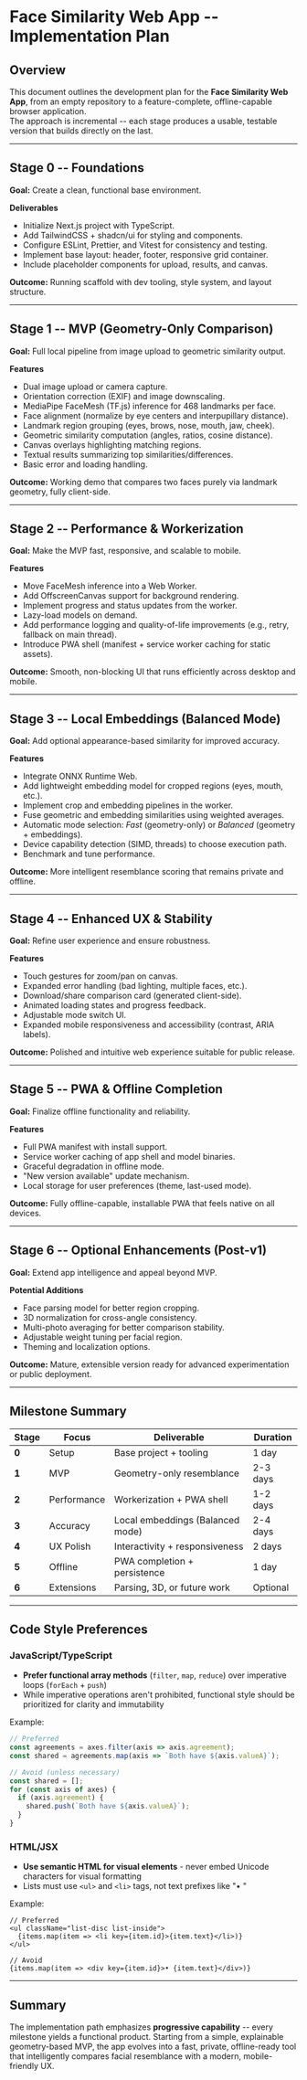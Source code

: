 ﻿# Face Similarity Web App -- Implementation Plan

## Overview
This document outlines the development plan for the **Face Similarity Web App**, from an empty repository to a feature-complete, offline-capable browser application.  
The approach is incremental -- each stage produces a usable, testable version that builds directly on the last.

---

## Stage 0 -- Foundations
**Goal:** Create a clean, functional base environment.

**Deliverables**
- Initialize Next.js project with TypeScript.
- Add TailwindCSS + shadcn/ui for styling and components.
- Configure ESLint, Prettier, and Vitest for consistency and testing.
- Implement base layout: header, footer, responsive grid container.
- Include placeholder components for upload, results, and canvas.

**Outcome:** Running scaffold with dev tooling, style system, and layout structure.

---

## Stage 1 -- MVP (Geometry-Only Comparison)
**Goal:** Full local pipeline from image upload to geometric similarity output.

**Features**
- Dual image upload or camera capture.
- Orientation correction (EXIF) and image downscaling.
- MediaPipe FaceMesh (TF.js) inference for 468 landmarks per face.
- Face alignment (normalize by eye centers and interpupillary distance).
- Landmark region grouping (eyes, brows, nose, mouth, jaw, cheek).
- Geometric similarity computation (angles, ratios, cosine distance).
- Canvas overlays highlighting matching regions.
- Textual results summarizing top similarities/differences.
- Basic error and loading handling.

**Outcome:** Working demo that compares two faces purely via landmark geometry, fully client-side.

---

## Stage 2 -- Performance & Workerization
**Goal:** Make the MVP fast, responsive, and scalable to mobile.

**Features**
- Move FaceMesh inference into a Web Worker.
- Add OffscreenCanvas support for background rendering.
- Implement progress and status updates from the worker.
- Lazy-load models on demand.
- Add performance logging and quality-of-life improvements (e.g., retry, fallback on main thread).
- Introduce PWA shell (manifest + service worker caching for static assets).

**Outcome:** Smooth, non-blocking UI that runs efficiently across desktop and mobile.

---

## Stage 3 -- Local Embeddings (Balanced Mode)
**Goal:** Add optional appearance-based similarity for improved accuracy.

**Features**
- Integrate ONNX Runtime Web.
- Add lightweight embedding model for cropped regions (eyes, mouth, etc.).
- Implement crop and embedding pipelines in the worker.
- Fuse geometric and embedding similarities using weighted averages.
- Automatic mode selection: *Fast* (geometry-only) or *Balanced* (geometry + embeddings).
- Device capability detection (SIMD, threads) to choose execution path.
- Benchmark and tune performance.

**Outcome:** More intelligent resemblance scoring that remains private and offline.

---

## Stage 4 -- Enhanced UX & Stability
**Goal:** Refine user experience and ensure robustness.

**Features**
- Touch gestures for zoom/pan on canvas.
- Expanded error handling (bad lighting, multiple faces, etc.).
- Download/share comparison card (generated client-side).
- Animated loading states and progress feedback.
- Adjustable mode switch UI.
- Expanded mobile responsiveness and accessibility (contrast, ARIA labels).

**Outcome:** Polished and intuitive web experience suitable for public release.

---

## Stage 5 -- PWA & Offline Completion
**Goal:** Finalize offline functionality and reliability.

**Features**
- Full PWA manifest with install support.
- Service worker caching of app shell and model binaries.
- Graceful degradation in offline mode.
- "New version available" update mechanism.
- Local storage for user preferences (theme, last-used mode).

**Outcome:** Fully offline-capable, installable PWA that feels native on all devices.

---

## Stage 6 -- Optional Enhancements (Post-v1)
**Goal:** Extend app intelligence and appeal beyond MVP.

**Potential Additions**
- Face parsing model for better region cropping.
- 3D normalization for cross-angle consistency.
- Multi-photo averaging for better comparison stability.
- Adjustable weight tuning per facial region.
- Theming and localization options.

**Outcome:** Mature, extensible version ready for advanced experimentation or public deployment.

---

## Milestone Summary

| Stage | Focus | Deliverable | Duration |
|--------|--------|-------------|-----------|
| **0** | Setup | Base project + tooling | 1 day |
| **1** | MVP | Geometry-only resemblance | 2-3 days |
| **2** | Performance | Workerization + PWA shell | 1-2 days |
| **3** | Accuracy | Local embeddings (Balanced mode) | 2-4 days |
| **4** | UX Polish | Interactivity + responsiveness | 2 days |
| **5** | Offline | PWA completion + persistence | 1 day |
| **6** | Extensions | Parsing, 3D, or future work | Optional |

---

## Code Style Preferences

### JavaScript/TypeScript
- **Prefer functional array methods** (`filter`, `map`, `reduce`) over imperative loops (`forEach` + `push`)
- While imperative operations aren't prohibited, functional style should be prioritized for clarity and immutability

Example:
```typescript
// Preferred
const agreements = axes.filter(axis => axis.agreement);
const shared = agreements.map(axis => `Both have ${axis.valueA}`);

// Avoid (unless necessary)
const shared = [];
for (const axis of axes) {
  if (axis.agreement) {
    shared.push(`Both have ${axis.valueA}`);
  }
}
```

### HTML/JSX
- **Use semantic HTML for visual elements** - never embed Unicode characters for visual formatting
- Lists must use `<ul>` and `<li>` tags, not text prefixes like "• "

Example:
```tsx
// Preferred
<ul className="list-disc list-inside">
  {items.map(item => <li key={item.id}>{item.text}</li>)}
</ul>

// Avoid
{items.map(item => <div key={item.id}>• {item.text}</div>)}
```

---

## Summary
The implementation path emphasizes **progressive capability** -- every milestone yields a functional product.
Starting from a simple, explainable geometry-based MVP, the app evolves into a fast, private, offline-ready tool that intelligently compares facial resemblance with a modern, mobile-friendly UX.
